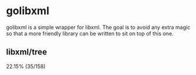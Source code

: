 # golibxml

golibxml is a simple wrapper for libxml. The goal is to avoid any extra magic so that a more friendly library can be written to sit on top of this one.

## libxml/tree

22.15% (35/158)
